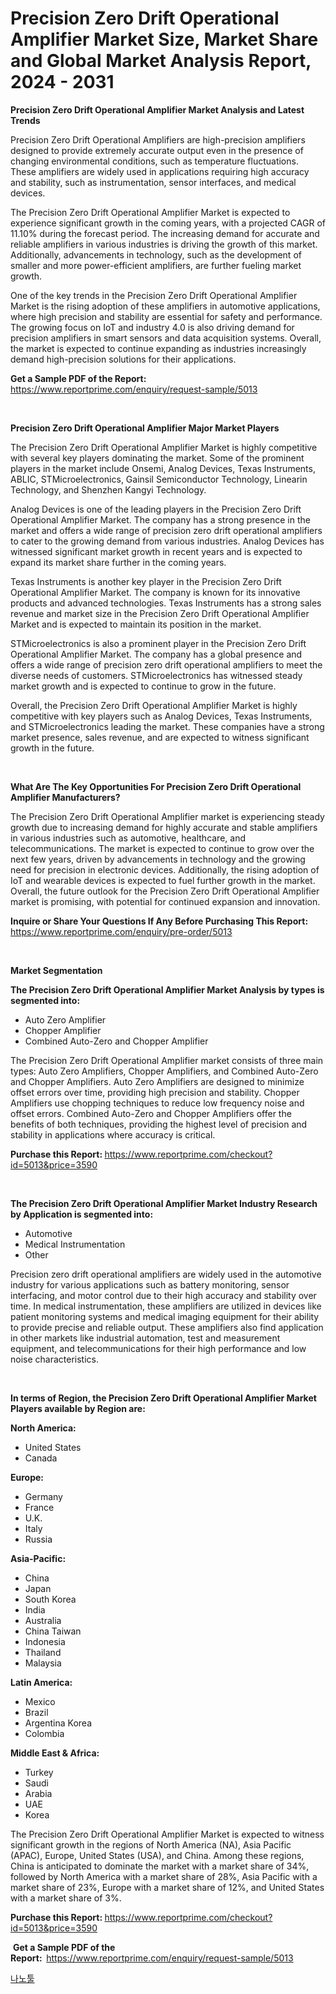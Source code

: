 <p><h1>Precision Zero Drift Operational Amplifier Market Size, Market Share and Global Market Analysis Report, 2024 - 2031</h1></p><p><strong>Precision Zero Drift Operational Amplifier Market Analysis and Latest Trends</strong></p>
<p><p>Precision Zero Drift Operational Amplifiers are high-precision amplifiers designed to provide extremely accurate output even in the presence of changing environmental conditions, such as temperature fluctuations. These amplifiers are widely used in applications requiring high accuracy and stability, such as instrumentation, sensor interfaces, and medical devices.</p><p>The Precision Zero Drift Operational Amplifier Market is expected to experience significant growth in the coming years, with a projected CAGR of 11.10% during the forecast period. The increasing demand for accurate and reliable amplifiers in various industries is driving the growth of this market. Additionally, advancements in technology, such as the development of smaller and more power-efficient amplifiers, are further fueling market growth.</p><p>One of the key trends in the Precision Zero Drift Operational Amplifier Market is the rising adoption of these amplifiers in automotive applications, where high precision and stability are essential for safety and performance. The growing focus on IoT and industry 4.0 is also driving demand for precision amplifiers in smart sensors and data acquisition systems. Overall, the market is expected to continue expanding as industries increasingly demand high-precision solutions for their applications.</p></p>
<p><strong>Get a Sample PDF of the Report:&nbsp;</strong> <a href="https://www.reportprime.com/enquiry/request-sample/5013">https://www.reportprime.com/enquiry/request-sample/5013</a></p>
<p>&nbsp;</p>
<p><strong>Precision Zero Drift Operational Amplifier Major Market Players</strong></p>
<p><p>The Precision Zero Drift Operational Amplifier Market is highly competitive with several key players dominating the market. Some of the prominent players in the market include Onsemi, Analog Devices, Texas Instruments, ABLIC, STMicroelectronics, Gainsil Semiconductor Technology, Linearin Technology, and Shenzhen Kangyi Technology.</p><p>Analog Devices is one of the leading players in the Precision Zero Drift Operational Amplifier Market. The company has a strong presence in the market and offers a wide range of precision zero drift operational amplifiers to cater to the growing demand from various industries. Analog Devices has witnessed significant market growth in recent years and is expected to expand its market share further in the coming years.</p><p>Texas Instruments is another key player in the Precision Zero Drift Operational Amplifier Market. The company is known for its innovative products and advanced technologies. Texas Instruments has a strong sales revenue and market size in the Precision Zero Drift Operational Amplifier Market and is expected to maintain its position in the market.</p><p>STMicroelectronics is also a prominent player in the Precision Zero Drift Operational Amplifier Market. The company has a global presence and offers a wide range of precision zero drift operational amplifiers to meet the diverse needs of customers. STMicroelectronics has witnessed steady market growth and is expected to continue to grow in the future.</p><p>Overall, the Precision Zero Drift Operational Amplifier Market is highly competitive with key players such as Analog Devices, Texas Instruments, and STMicroelectronics leading the market. These companies have a strong market presence, sales revenue, and are expected to witness significant growth in the future.</p></p>
<p>&nbsp;</p>
<p><strong>What Are The Key Opportunities For Precision Zero Drift Operational Amplifier Manufacturers?</strong></p>
<p><p>The Precision Zero Drift Operational Amplifier market is experiencing steady growth due to increasing demand for highly accurate and stable amplifiers in various industries such as automotive, healthcare, and telecommunications. The market is expected to continue to grow over the next few years, driven by advancements in technology and the growing need for precision in electronic devices. Additionally, the rising adoption of IoT and wearable devices is expected to fuel further growth in the market. Overall, the future outlook for the Precision Zero Drift Operational Amplifier market is promising, with potential for continued expansion and innovation.</p></p>
<p><strong>Inquire or Share Your Questions If Any Before Purchasing This Report:</strong> <a href="https://www.reportprime.com/enquiry/pre-order/5013">https://www.reportprime.com/enquiry/pre-order/5013</a></p>
<p>&nbsp;</p>
<p><strong>Market Segmentation</strong></p>
<p><strong>The Precision Zero Drift Operational Amplifier Market Analysis by types is segmented into:</strong></p>
<p><ul><li>Auto Zero Amplifier</li><li>Chopper Amplifier</li><li>Combined Auto-Zero and Chopper Amplifier</li></ul></p>
<p><p>The Precision Zero Drift Operational Amplifier market consists of three main types: Auto Zero Amplifiers, Chopper Amplifiers, and Combined Auto-Zero and Chopper Amplifiers. Auto Zero Amplifiers are designed to minimize offset errors over time, providing high precision and stability. Chopper Amplifiers use chopping techniques to reduce low frequency noise and offset errors. Combined Auto-Zero and Chopper Amplifiers offer the benefits of both techniques, providing the highest level of precision and stability in applications where accuracy is critical.</p></p>
<p><strong>Purchase this Report:&nbsp;</strong><a href="https://www.reportprime.com/checkout?id=5013&price=3590">https://www.reportprime.com/checkout?id=5013&price=3590</a></p>
<p>&nbsp;</p>
<p><strong>The Precision Zero Drift Operational Amplifier Market Industry Research by Application is segmented into:</strong></p>
<p><ul><li>Automotive</li><li>Medical Instrumentation</li><li>Other</li></ul></p>
<p><p>Precision zero drift operational amplifiers are widely used in the automotive industry for various applications such as battery monitoring, sensor interfacing, and motor control due to their high accuracy and stability over time. In medical instrumentation, these amplifiers are utilized in devices like patient monitoring systems and medical imaging equipment for their ability to provide precise and reliable output. These amplifiers also find application in other markets like industrial automation, test and measurement equipment, and telecommunications for their high performance and low noise characteristics.</p></p>
<p>&nbsp;</p>
<p><strong>In terms of Region, the Precision Zero Drift Operational Amplifier Market Players available by Region are:</strong></p>
<p>
    <p> <strong> North America: </strong>
        <ul>
            <li>United States</li>
            <li>Canada</li>
        </ul>
        </p> 
    <p> <strong> Europe: </strong>
        <ul>
            <li>Germany</li>
            <li>France</li>
            <li>U.K.</li>
            <li>Italy</li>
            <li>Russia</li>
        </ul>
        </p> 
    <p> <strong> Asia-Pacific: </strong>
        <ul>
            <li>China</li>
            <li>Japan</li>
            <li>South Korea</li>
            <li>India</li>
            <li>Australia</li>
            <li>China Taiwan</li>
            <li>Indonesia</li>
            <li>Thailand</li>
            <li>Malaysia</li>
        </ul>
        </p> 
    <p> <strong> Latin America: </strong>
        <ul>
            <li>Mexico</li>
            <li>Brazil</li>
            <li>Argentina Korea</li>
            <li>Colombia</li>
        </ul>
        </p> 
    <p> <strong> Middle East & Africa: </strong>
        <ul>
            <li>Turkey</li>
            <li>Saudi</li>
            <li>Arabia</li>
            <li>UAE</li>
            <li>Korea</li>
        </ul>
    </p>
    </p>
<p><p>The Precision Zero Drift Operational Amplifier Market is expected to witness significant growth in the regions of North America (NA), Asia Pacific (APAC), Europe, United States (USA), and China. Among these regions, China is anticipated to dominate the market with a market share of 34%, followed by North America with a market share of 28%, Asia Pacific with a market share of 23%, Europe with a market share of 12%, and United States with a market share of 3%.</p></p>
<p><strong>Purchase this Report: </strong><a href="https://www.reportprime.com/checkout?id=5013&price=3590">https://www.reportprime.com/checkout?id=5013&price=3590</a></p>
<p>&nbsp;<strong>Get a Sample PDF of the Report:&nbsp;&nbsp;</strong><a href="https://www.reportprime.com/enquiry/request-sample/5013">https://www.reportprime.com/enquiry/request-sample/5013</a></p>
<p><strong></strong></p>
<p><p><a href="https://github.com/vss5505pa7z1p/Market-Research-Report-List-1/blob/main/616817514299.md">나노툴</a></p></p>